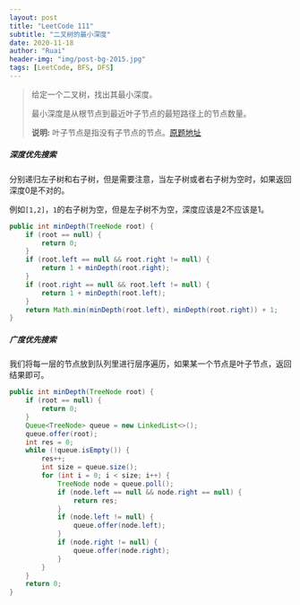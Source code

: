 ```yaml
---
layout: post
title: "LeetCode 111"
subtitle: "二叉树的最小深度"
date: 2020-11-18
author: "Ruai"
header-img: "img/post-bg-2015.jpg"
tags: [LeetCode, BFS, DFS]
---
```


> 给定一个二叉树，找出其最小深度。
>
> 最小深度是从根节点到最近叶子节点的最短路径上的节点数量。
>
> **说明:** 叶子节点是指没有子节点的节点。[原题地址](https://leetcode-cn.com/problems/minimum-depth-of-binary-tree/)

##### 深度优先搜索 

分别递归左子树和右子树，但是需要注意，当左子树或者右子树为空时，如果返回深度0是不对的。

例如`[1,2]`，`1`的右子树为空，但是左子树不为空，深度应该是2不应该是1。

```java
public int minDepth(TreeNode root) {
    if (root == null) {
        return 0;
    }
    if (root.left == null && root.right != null) {
        return 1 + minDepth(root.right);
    }
    if (root.right == null && root.left != null) {
        return 1 + minDepth(root.left);
    }
    return Math.min(minDepth(root.left), minDepth(root.right)) + 1;
}
```

##### 广度优先搜索 

我们将每一层的节点放到队列里进行层序遍历，如果某一个节点是叶子节点，返回结果即可。

```java
public int minDepth(TreeNode root) {
    if (root == null) {
        return 0;
    }
    Queue<TreeNode> queue = new LinkedList<>();
    queue.offer(root);
    int res = 0;
    while (!queue.isEmpty()) {
        res++;
        int size = queue.size();
        for (int i = 0; i < size; i++) {
            TreeNode node = queue.poll();
            if (node.left == null && node.right == null) {
                return res;
            }
            if (node.left != null) {
                queue.offer(node.left);
            }
            if (node.right != null) {
                queue.offer(node.right);
            }
        }
    }
    return 0;
}
```